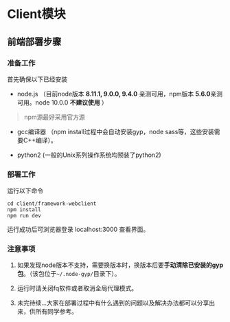 # Client模块

## 前端部署步骤
### 准备工作
首先确保以下已经安装

* node.js （目前node版本 **8.11.1, 9.0.0, 9.4.0** 亲测可用，npm版本 **5.6.0**亲测可用。node 10.0.0 **不建议使用** ）
> npm源最好采用官方源

* gcc编译器 （npm install过程中会自动安装gyp，node sass等，这些安装需要C++编译）。

* python2 (一般的Unix系列操作系统均预装了python2)

### 部署工作
运行以下命令

```
cd client/framework-webclient
npm install
npm run dev
```



运行成功后可浏览器登录 localhost:3000 查看界面。

### 注意事项

1. 如果发现node版本不支持，需要换版本时，换版本后要**手动清除已安装的gyp包**。（该包位于`~/.node-gyp/`目录下）。

2. 运行时请关闭fq软件或者取消全局代理模式。

2. 未完待续...大家在部署过程中有什么遇到的问题以及解决办法都可以分享出来，供所有同学参考。
